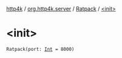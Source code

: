 [http4k](../../index.md) / [org.http4k.server](../index.md) / [Ratpack](index.md) / [&lt;init&gt;](./-init-.md)

# &lt;init&gt;

`Ratpack(port: `[`Int`](https://kotlinlang.org/api/latest/jvm/stdlib/kotlin/-int/index.html)` = 8000)`